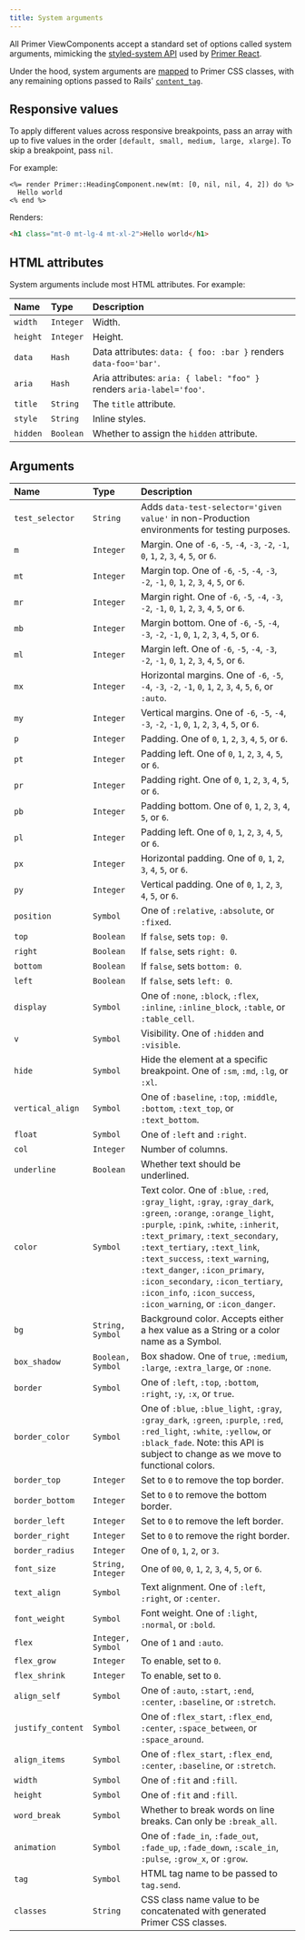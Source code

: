 ```yaml
---
title: System arguments
---
```


<!-- Warning: AUTO-GENERATED file, do not edit. Add code comments to your Ruby instead <3 -->

All Primer ViewComponents accept a standard set of options called system arguments, mimicking the [styled-system API](https://styled-system.com/table) used by [Primer React](https://primer.style/components/system-props).

Under the hood, system arguments are [mapped](https://github.com/primer/view_components/blob/main/lib/primer/classify.rb) to Primer CSS classes, with any remaining options passed to Rails' [`content_tag`](https://api.rubyonrails.org/classes/ActionView/Helpers/TagHelper.html#method-i-content_tag).

## Responsive values

To apply different values across responsive breakpoints, pass an array with up to five values in the order `[default, small, medium, large, xlarge]`. To skip a breakpoint, pass `nil`.

For example:

```erb
<%= render Primer::HeadingComponent.new(mt: [0, nil, nil, 4, 2]) do %>
  Hello world
<% end %>
```

Renders:

```html
<h1 class="mt-0 mt-lg-4 mt-xl-2">Hello world</h1>
```

## HTML attributes

System arguments include most HTML attributes. For example:

| Name | Type | Description |
| :- | :- | :- |
| `width` | `Integer` | Width. |
| `height` | `Integer` | Height. |
| `data` | `Hash` | Data attributes: `data: { foo: :bar }` renders `data-foo='bar'`. |
| `aria` | `Hash` | Aria attributes: `aria: { label: "foo" }` renders `aria-label='foo'`. |
| `title` | `String` | The `title` attribute. |
| `style` | `String` | Inline styles. |
| `hidden` | `Boolean` | Whether to assign the `hidden` attribute. |

## Arguments

| Name | Type | Description |
| :- | :- | :- |
| `test_selector` | `String` | Adds `data-test-selector='given value'` in non-Production environments for testing purposes. |
| `m` | `Integer` | Margin. One of `-6`, `-5`, `-4`, `-3`, `-2`, `-1`, `0`, `1`, `2`, `3`, `4`, `5`, or `6`. |
| `mt` | `Integer` | Margin top. One of `-6`, `-5`, `-4`, `-3`, `-2`, `-1`, `0`, `1`, `2`, `3`, `4`, `5`, or `6`. |
| `mr` | `Integer` | Margin right. One of `-6`, `-5`, `-4`, `-3`, `-2`, `-1`, `0`, `1`, `2`, `3`, `4`, `5`, or `6`. |
| `mb` | `Integer` | Margin bottom. One of `-6`, `-5`, `-4`, `-3`, `-2`, `-1`, `0`, `1`, `2`, `3`, `4`, `5`, or `6`. |
| `ml` | `Integer` | Margin left. One of `-6`, `-5`, `-4`, `-3`, `-2`, `-1`, `0`, `1`, `2`, `3`, `4`, `5`, or `6`. |
| `mx` | `Integer` | Horizontal margins. One of `-6`, `-5`, `-4`, `-3`, `-2`, `-1`, `0`, `1`, `2`, `3`, `4`, `5`, `6`, or `:auto`. |
| `my` | `Integer` | Vertical margins. One of `-6`, `-5`, `-4`, `-3`, `-2`, `-1`, `0`, `1`, `2`, `3`, `4`, `5`, or `6`. |
| `p` | `Integer` | Padding. One of `0`, `1`, `2`, `3`, `4`, `5`, or `6`. |
| `pt` | `Integer` | Padding left. One of `0`, `1`, `2`, `3`, `4`, `5`, or `6`. |
| `pr` | `Integer` | Padding right. One of `0`, `1`, `2`, `3`, `4`, `5`, or `6`. |
| `pb` | `Integer` | Padding bottom. One of `0`, `1`, `2`, `3`, `4`, `5`, or `6`. |
| `pl` | `Integer` | Padding left. One of `0`, `1`, `2`, `3`, `4`, `5`, or `6`. |
| `px` | `Integer` | Horizontal padding. One of `0`, `1`, `2`, `3`, `4`, `5`, or `6`. |
| `py` | `Integer` | Vertical padding. One of `0`, `1`, `2`, `3`, `4`, `5`, or `6`. |
| `position` | `Symbol` | One of `:relative`, `:absolute`, or `:fixed`. |
| `top` | `Boolean` | If `false`, sets `top: 0`. |
| `right` | `Boolean` | If `false`, sets `right: 0`. |
| `bottom` | `Boolean` | If `false`, sets `bottom: 0`. |
| `left` | `Boolean` | If `false`, sets `left: 0`. |
| `display` | `Symbol` | One of `:none`, `:block`, `:flex`, `:inline`, `:inline_block`, `:table`, or `:table_cell`. |
| `v` | `Symbol` | Visibility. One of `:hidden` and `:visible`. |
| `hide` | `Symbol` | Hide the element at a specific breakpoint. One of `:sm`, `:md`, `:lg`, or `:xl`. |
| `vertical_align` | `Symbol` | One of `:baseline`, `:top`, `:middle`, `:bottom`, `:text_top`, or `:text_bottom`. |
| `float` | `Symbol` | One of `:left` and `:right`. |
| `col` | `Integer` | Number of columns. |
| `underline` | `Boolean` | Whether text should be underlined. |
| `color` | `Symbol` | Text color. One of `:blue`, `:red`, `:gray_light`, `:gray`, `:gray_dark`, `:green`, `:orange`, `:orange_light`, `:purple`, `:pink`, `:white`, `:inherit`, `:text_primary`, `:text_secondary`, `:text_tertiary`, `:text_link`, `:text_success`, `:text_warning`, `:text_danger`, `:icon_primary`, `:icon_secondary`, `:icon_tertiary`, `:icon_info`, `:icon_success`, `:icon_warning`, or `:icon_danger`. |
| `bg` | `String, Symbol` | Background color. Accepts either a hex value as a String or a color name as a Symbol. |
| `box_shadow` | `Boolean, Symbol` | Box shadow. One of `true`, `:medium`, `:large`, `:extra_large`, or `:none`. |
| `border` | `Symbol` | One of `:left`, `:top`, `:bottom`, `:right`, `:y`, `:x`, or `true`. |
| `border_color` | `Symbol` | One of `:blue`, `:blue_light`, `:gray`, `:gray_dark`, `:green`, `:purple`, `:red`, `:red_light`, `:white`, `:yellow`, or `:black_fade`. Note: this API is subject to change as we move to functional colors. |
| `border_top` | `Integer` | Set to `0` to remove the top border. |
| `border_bottom` | `Integer` | Set to `0` to remove the bottom border. |
| `border_left` | `Integer` | Set to `0` to remove the left border. |
| `border_right` | `Integer` | Set to `0` to remove the right border. |
| `border_radius` | `Integer` | One of `0`, `1`, `2`, or `3`. |
| `font_size` | `String, Integer` | One of `00`, `0`, `1`, `2`, `3`, `4`, `5`, or `6`. |
| `text_align` | `Symbol` | Text alignment. One of `:left`, `:right`, or `:center`. |
| `font_weight` | `Symbol` | Font weight. One of `:light`, `:normal`, or `:bold`. |
| `flex` | `Integer, Symbol` | One of `1` and `:auto`. |
| `flex_grow` | `Integer` | To enable, set to `0`. |
| `flex_shrink` | `Integer` | To enable, set to `0`. |
| `align_self` | `Symbol` | One of `:auto`, `:start`, `:end`, `:center`, `:baseline`, or `:stretch`. |
| `justify_content` | `Symbol` | One of `:flex_start`, `:flex_end`, `:center`, `:space_between`, or `:space_around`. |
| `align_items` | `Symbol` | One of `:flex_start`, `:flex_end`, `:center`, `:baseline`, or `:stretch`. |
| `width` | `Symbol` | One of `:fit` and `:fill`. |
| `height` | `Symbol` | One of `:fit` and `:fill`. |
| `word_break` | `Symbol` | Whether to break words on line breaks. Can only be `:break_all`. |
| `animation` | `Symbol` | One of `:fade_in`, `:fade_out`, `:fade_up`, `:fade_down`, `:scale_in`, `:pulse`, `:grow_x`, or `:grow`. |
| `tag` | `Symbol` | HTML tag name to be passed to `tag.send`. |
| `classes` | `String` | CSS class name value to be concatenated with generated Primer CSS classes. |
